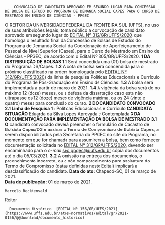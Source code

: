         CONVOCAÇÃO DE CANDIDATO APROVADO EM SEGUNDO LUGAR PARA CONCESSÃO DE BOLSA DE ESTUDO DO PROGRAMA DE DEMANDA SOCIAL CAPES PARA O CURSO DE MESTRADO EM ENSINO DE CIÊNCIAS - PPGEC  

 O REITOR DA UNIVERSIDADE FEDERAL DA FRONTEIRA SUL (UFFS), no uso de suas atribuições legais, torna público a convocação de candidato aprovado em segundo lugar do [EDITAL Nº 312/GR/UFFS/2020](https://www.uffs.edu.br/atos-normativos/edital/gr/2020-0312), que homologa o resultado final da Concessão de Bolsas de Estudos do Programa de Demanda Social, da Coordenação de Aperfeiçoamento de Pessoal de Nível Superior (Capes), para o Curso de Mestrado em Ensino de Ciências - PPGEC, de acordo com o Edital Nº 305/GR/UFFS/2020.  **1 DA DISTRIBUIÇÃO DE BOLSAS** **1.1**  Será concedida uma (01) bolsa de mestrado do Programa DS/Capes. **1.2**  A cota de bolsa será concendida para o próximo classificado na ordem homologada pelo [EDITAL Nº 312/GR/UFFS/2020](https://www.uffs.edu.br/atos-normativos/edital/gr/2020-0312)) da linha de pesquisa Políticas Educacionais e Currículo do Programa de Pós-Graduação em Ensino de Ciências. **1.3**  A bolsa será implementada a partir de março de 2021. **1.4**  A vigência da bolsa será de no máximo 12 (doze) meses, ou a defesa da dissertação caso esta não ultrapasse os 12 (doze) meses de vigência máxima, ou os 24 (vinte e quatro) meses para conclusão do curso.  **2 DO CANDIDATO CONVOCADO** **2.1 Linha de Pesquisa 1** : Políticas Educacionais e Currículo     **CANDIDATA**   **SITUAÇÃO**     Eduarda da Silva Lopes   Aprovada e Contemplada      **3 DA DOCUMENTAÇÃO PARA IMPLEMENTAÇÃO DA BOLSA DE MESTRADO** **3.1 O**  candidato convocado deverá preencher o formulário de Cadastro de Bolsista Capes/DS e assinar o Termo de Compromisso de Bolsista Capes, a serem disponibilizados pela Secretaria do PPGEC no site do Programa, no momento em que for chamada para assumirem a bolsa, bem como fornecer documentação solicitada no [EDITAL Nº 312/GR/UFFS/2020](https://www.uffs.edu.br/atos-normativos/edital/gr/2020-0312), devendo ser encaminhado para o *e-mail*  sec.ppgec@uufs.edu.br cópia dos documentos até o dia 05/03/2021. **3.2**  A omissão na entrega dos documentos, o preenchimento incorreto, ou o não comparecimento para assinatura do Termo de Compromisso (datas definidas neste Edital) implicará a desclassificação do candidato.      **Data do ato:** Chapecó-SC, 01 de março de 2021.   
 **Data de publicação:**  01 de março de 2021. 

    Marcelo Recktenvald   
 Reitor 

      Documento Histórico  [EDITAL Nº 156/GR/UFFS/2021](https://www.uffs.edu.br/atos-normativos/edital/gr/2021-0156/@@download/documento_historico)     
      